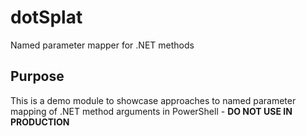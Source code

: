 # dotSplat
Named parameter mapper for .NET methods


## Purpose 
This is a demo module to showcase approaches to named parameter mapping of .NET method arguments in PowerShell - **DO NOT USE IN PRODUCTION**
